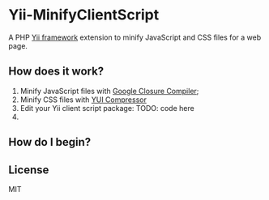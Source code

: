 # Yii-MinifyClientScript #
A PHP [Yii framework](http://www.yiiframework.com/ "Yii Framework Home") extension to minify JavaScript and CSS files for a web page. 

## How does it work? ##

1. Minify JavaScript files with [Google Closure Compiler](https://github.com/google/closure-compiler);
2. Minify CSS files with [YUI Compressor](http://yui.github.io/yuicompressor/)
3. Edit your Yii client script package:
    TODO: code here
4. 

## How do I begin? ##


## License ##
MIT